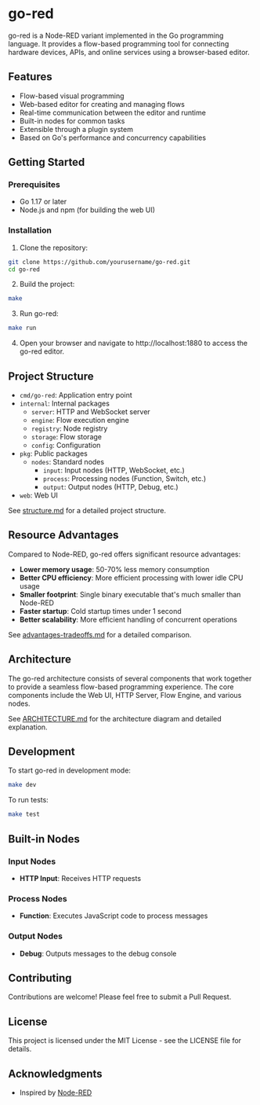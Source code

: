 # go-red

go-red is a Node-RED variant implemented in the Go programming language. It provides a flow-based programming tool for connecting hardware devices, APIs, and online services using a browser-based editor.

## Features

- Flow-based visual programming
- Web-based editor for creating and managing flows
- Real-time communication between the editor and runtime
- Built-in nodes for common tasks
- Extensible through a plugin system
- Based on Go's performance and concurrency capabilities

## Getting Started

### Prerequisites

- Go 1.17 or later
- Node.js and npm (for building the web UI)

### Installation

1. Clone the repository:

```bash
git clone https://github.com/yourusername/go-red.git
cd go-red
```

2. Build the project:

```bash
make
```

3. Run go-red:

```bash
make run
```

4. Open your browser and navigate to http://localhost:1880 to access the go-red editor.

## Project Structure

- `cmd/go-red`: Application entry point
- `internal`: Internal packages
  - `server`: HTTP and WebSocket server
  - `engine`: Flow execution engine
  - `registry`: Node registry
  - `storage`: Flow storage
  - `config`: Configuration
- `pkg`: Public packages
  - `nodes`: Standard nodes
    - `input`: Input nodes (HTTP, WebSocket, etc.)
    - `process`: Processing nodes (Function, Switch, etc.)
    - `output`: Output nodes (HTTP, Debug, etc.)
- `web`: Web UI

See [structure.md](structure.md) for a detailed project structure.

## Resource Advantages

Compared to Node-RED, go-red offers significant resource advantages:

- **Lower memory usage**: 50-70% less memory consumption
- **Better CPU efficiency**: More efficient processing with lower idle CPU usage
- **Smaller footprint**: Single binary executable that's much smaller than Node-RED
- **Faster startup**: Cold startup times under 1 second
- **Better scalability**: More efficient handling of concurrent operations

See [advantages-tradeoffs.md](advantages-tradeoffs.md) for a detailed comparison.

## Architecture

The go-red architecture consists of several components that work together to provide a seamless flow-based programming experience. The core components include the Web UI, HTTP Server, Flow Engine, and various nodes.

See [ARCHITECTURE.md](ARCHITECTURE.md) for the architecture diagram and detailed explanation.

## Development

To start go-red in development mode:

```bash
make dev
```

To run tests:

```bash
make test
```

## Built-in Nodes

### Input Nodes

- **HTTP Input**: Receives HTTP requests

### Process Nodes

- **Function**: Executes JavaScript code to process messages

### Output Nodes

- **Debug**: Outputs messages to the debug console

## Contributing

Contributions are welcome! Please feel free to submit a Pull Request.

## License

This project is licensed under the MIT License - see the LICENSE file for details.

## Acknowledgments

- Inspired by [Node-RED](https://nodered.org/)
